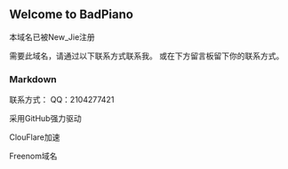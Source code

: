 ## Welcome to BadPiano

本域名已被New_Jie注册

需要此域名，请通过以下联系方式联系我。
或在下方留言板留下你的联系方式。

### Markdown

联系方式：
QQ：2104277421

采用GitHub强力驱动

ClouFlare加速

Freenom域名
